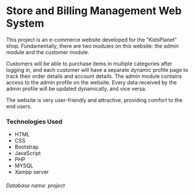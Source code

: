 # Store and Billing Management Web System 

This project is an e-commerce website developed for the "KidsPlanet" shop. Fundamentally, there are two modules on this website: the admin module and the customer module.

Customers will be able to purchase items in multiple categories after logging in, and each customer will have a separate dynamic profile page to track their order details and account details.
The admin module contains access to the admin profile on the website. Every data received by the admin profile will be updated dynamically, and vice versa.

The website is very user-friendly and attractive, providing comfort to the end users.


### Technologies Used 
- HTML
- CSS
- Bootstrap
- JavaScript
- PHP
- MYSQL
- Xampp server


###### Database name: project
